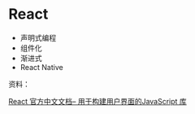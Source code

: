 # React

- 声明式编程
- 组件化
- 渐进式
- React Native

资料：

[React 官方中文文档– 用于构建用户界面的JavaScript 库](https://zh-hans.reactjs.org/)


